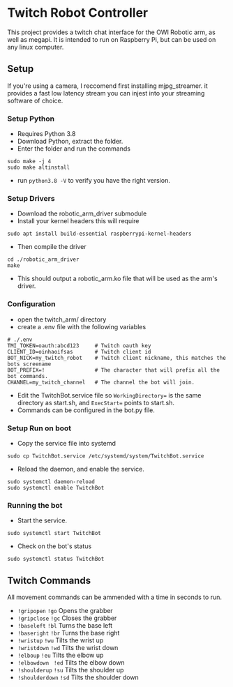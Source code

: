 # Twitch Robot Controller

This project provides a twitch chat interface for the OWI Robotic arm,
as well as megapi. It is intended to run on Raspberry Pi, but can be 
used on any linux computer.

## Setup
If you're using a camera, I reccomend first installing mjpg_streamer. it provides
a fast low latency stream you can injest into your streaming software of choice.

### Setup Python
- Requires Python 3.8
- Download Python, extract the folder.
- Enter the folder and run the commands
```
sudo make -j 4
sudo make altinstall
```
- run `python3.8 -V` to verify you have the right version.

### Setup Drivers
- Download the robotic_arm_driver submodule
- Install your kernel headers this will require
```
sudo apt install build-essential raspberrypi-kernel-headers
```
- Then compile the driver
```
cd ./robotic_arm_driver
make
```
- This should output a robotic_arm.ko file that will be used as the arm's driver.


### Configuration
- open the twitch_arm/ directory
- create a .env file with the following variables
```
# ./.env
TMI_TOKEN=oauth:abcd123 	# Twitch oauth key
CLIENT_ID=oinhaoifsas 		# Twitch client id
BOT_NICK=my_twitch_robot 	# Twitch client nickname, this matches the bots screename
BOT_PREFIX=! 				# The character that will prefix all the bot commands.
CHANNEL=my_twitch_channel 	# The channel the bot will join.
```
- Edit the TwitchBot.service file so `WorkingDirectory=` is the same directory as start.sh, and `ExecStart=` points to start.sh.
- Commands can be configured in the bot.py file.

### Setup Run on boot
- Copy the service file into systemd
```
sudo cp TwitchBot.service /etc/systemd/system/TwitchBot.service
```
- Reload the daemon, and enable the service.
```
sudo systemctl daemon-reload
sudo systemctl enable TwitchBot
```

### Running the bot
- Start the service.
```
sudo systemctl start TwitchBot
```
- Check on the bot's status
```
sudo systemctl status TwitchBot
```


## Twitch Commands
All movement commands can be ammended with a time in seconds to run.
- `!gripopen`  `!go` Opens the grabber
- `!gripclose`  `!gc` Closes the grabber
- `!baseleft`  `!bl` Turns the base left
- `!baseright`  `!br` Turns the base right
- `!wristup`  `!wu` Tilts the wrist up
- `!wristdown`  `!wd` Tilts the wrist down
- `!elboup`  `!eu` Tilts the elbow up
- `!elbowdown `  `!ed` Tilts the elbow down
- `!shoulderup`  `!su` Tilts the shoulder up
- `!shoulderdown`  `!sd` Tilts the shoulder down

